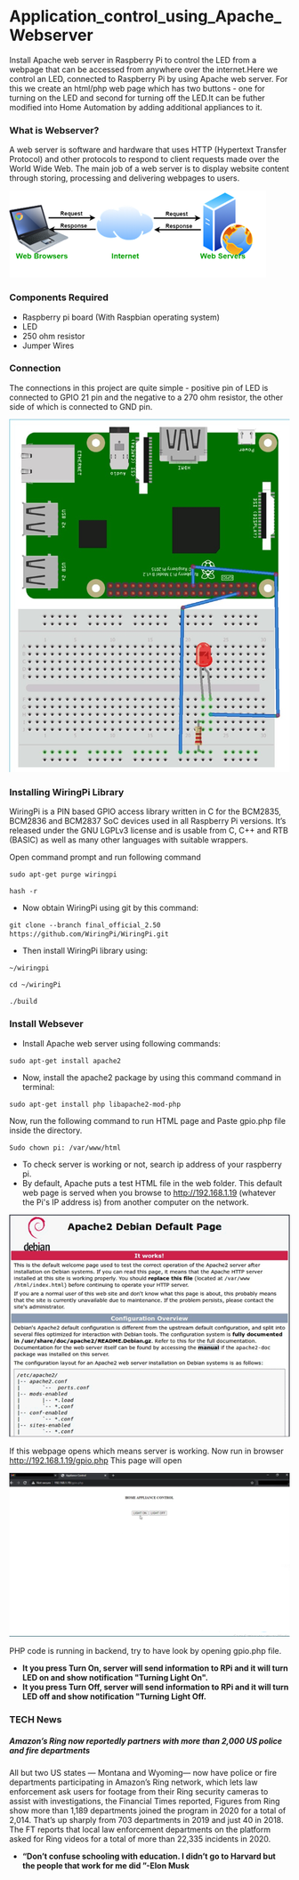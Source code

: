 # Application_control_using_Apache_Webserver

Install Apache web server in Raspberry Pi to control the LED from a webpage that can be accessed from anywhere over the internet.Here we control an LED, connected to Raspberry Pi by using Apache web server. For this we create an html/php web page which has two buttons - one for turning on the LED and second for turning off the LED.It can be futher modified into Home Automation by adding additional appliances to it.

### What is Webserver?

A web server is software and hardware that uses HTTP (Hypertext Transfer Protocol) and other protocols to respond to client requests made over the World Wide Web. The main job of a web server is to display website content through storing, processing and delivering webpages to users.

![alt text](https://github.com/Anmol17Agarwal/Application_control_using_Apache_Webserver/blob/main/webserver.png)

### Components Required

- Raspberry pi board (With Raspbian operating system)
- LED
- 250 ohm resistor
- Jumper Wires

### Connection
 
The connections in this project are quite simple - positive pin of LED is connected to GPIO 21 pin and the negative to a 270 ohm resistor, the other side of which is connected to GND pin.

![alt text](https://github.com/Anmol17Agarwal/Application_control_using_Apache_Webserver/blob/main/Circuit-Diagram.jpg)

### Installing WiringPi Library

WiringPi is a PIN based GPIO access library written in C for the BCM2835, BCM2836 and BCM2837 SoC devices used in all Raspberry Pi versions. It’s released under the GNU LGPLv3 license and is usable from C, C++ and RTB (BASIC) as well as many other languages with suitable wrappers.

Open command prompt and run following command
```
sudo apt-get purge wiringpi
```
```
hash -r
```
- Now obtain WiringPi using git by this command:
```
git clone --branch final_official_2.50 https://github.com/WiringPi/WiringPi.git 
```
-  Then install WiringPi library using:
```
~/wiringpi
```
```
cd ~/wiringPi
```
```
./build
```
### Install Websever

- Install Apache web server using following commands:
```
sudo apt-get install apache2
```
- Now, install the apache2 package by using this command command in terminal:
```
sudo apt-get install php libapache2-mod-php
```

Now, run the following command to run HTML page and Paste gpio.php file inside the directory.
```
Sudo chown pi: /var/www/html
```

- To check server is working or not, search ip address of your raspberry pi.
- By default, Apache puts a test HTML file in the web folder. This default web page is served when you browse to http://192.168.1.19 (whatever the Pi's IP address is) from another computer on the network.


![alt text](https://github.com/Anmol17Agarwal/Application_control_using_Apache_Webserver/blob/main/Webserver.png)

If this webpage opens which means server is working.
Now run in browser http://192.168.1.19/gpio.php
This page will open

![alt text](https://github.com/Anmol17Agarwal/Application_control_using_Apache_Webserver/blob/main/HTML%20page.png)

PHP code is running in backend, try to have look by opening gpio.php file.
- **It you press Turn On, server will send information to RPi and it will turn LED on and show notification "Turning Light On".**
- **It you press Turn Off, server will send information to RPi and it will turn LED off and show notification "Turning Light Off.**

### TECH News

##### Amazon’s Ring now reportedly partners with more than 2,000 US police and fire departments
All but two US states — Montana and Wyoming— now have police or fire departments participating in Amazon’s Ring network, which lets law enforcement ask users for footage from their Ring security cameras to assist with investigations, the Financial Times reported, Figures from Ring show more than 1,189 departments joined the program in 2020 for a total of 2,014. That’s up sharply from 703 departments in 2019 and just 40 in 2018. The FT reports that local law enforcement departments on the platform asked for Ring videos for a total of more than 22,335 incidents in 2020.

- **“Don’t confuse schooling with education. I didn’t go to Harvard but the people that work for me did ”-Elon Musk**





